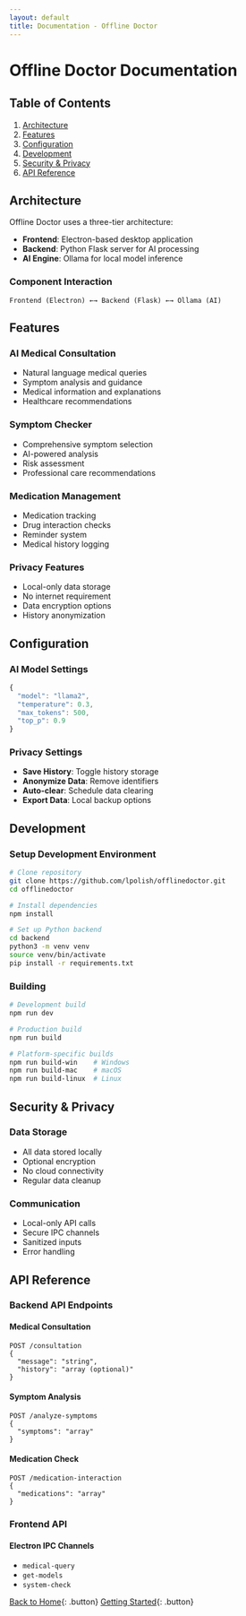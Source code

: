 ```yaml
---
layout: default
title: Documentation - Offline Doctor
---
```


# Offline Doctor Documentation

## Table of Contents

1. [Architecture](#architecture)
2. [Features](#features)
3. [Configuration](#configuration)
4. [Development](#development)
5. [Security & Privacy](#security--privacy)
6. [API Reference](#api-reference)

## Architecture

Offline Doctor uses a three-tier architecture:

- **Frontend**: Electron-based desktop application
- **Backend**: Python Flask server for AI processing
- **AI Engine**: Ollama for local model inference

### Component Interaction

```
Frontend (Electron) ←→ Backend (Flask) ←→ Ollama (AI)
```

## Features

### AI Medical Consultation

- Natural language medical queries
- Symptom analysis and guidance
- Medical information and explanations
- Healthcare recommendations

### Symptom Checker

- Comprehensive symptom selection
- AI-powered analysis
- Risk assessment
- Professional care recommendations

### Medication Management

- Medication tracking
- Drug interaction checks
- Reminder system
- Medical history logging

### Privacy Features

- Local-only data storage
- No internet requirement
- Data encryption options
- History anonymization

## Configuration

### AI Model Settings

```javascript
{
  "model": "llama2",
  "temperature": 0.3,
  "max_tokens": 500,
  "top_p": 0.9
}
```

### Privacy Settings

- **Save History**: Toggle history storage
- **Anonymize Data**: Remove identifiers
- **Auto-clear**: Schedule data clearing
- **Export Data**: Local backup options

## Development

### Setup Development Environment

```bash
# Clone repository
git clone https://github.com/lpolish/offlinedoctor.git
cd offlinedoctor

# Install dependencies
npm install

# Set up Python backend
cd backend
python3 -m venv venv
source venv/bin/activate
pip install -r requirements.txt
```

### Building

```bash
# Development build
npm run dev

# Production build
npm run build

# Platform-specific builds
npm run build-win    # Windows
npm run build-mac    # macOS
npm run build-linux  # Linux
```

## Security & Privacy

### Data Storage

- All data stored locally
- Optional encryption
- No cloud connectivity
- Regular data cleanup

### Communication

- Local-only API calls
- Secure IPC channels
- Sanitized inputs
- Error handling

## API Reference

### Backend API Endpoints

#### Medical Consultation
```
POST /consultation
{
  "message": "string",
  "history": "array (optional)"
}
```

#### Symptom Analysis
```
POST /analyze-symptoms
{
  "symptoms": "array"
}
```

#### Medication Check
```
POST /medication-interaction
{
  "medications": "array"
}
```

### Frontend API

#### Electron IPC Channels
- `medical-query`
- `get-models`
- `system-check`

[Back to Home](./){: .button} [Getting Started](./getting-started.html){: .button}
